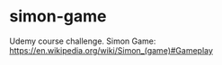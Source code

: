 # simon-game
Udemy course challenge.
Simon Game: https://en.wikipedia.org/wiki/Simon_(game)#Gameplay
